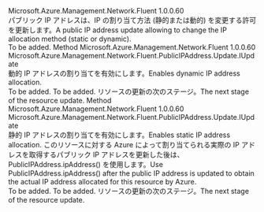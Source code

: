 <Type Name="IWithIPAddress" FullName="Microsoft.Azure.Management.Network.Fluent.PublicIPAddress.Update.IWithIPAddress">
  <TypeSignature Language="C#" Value="public interface IWithIPAddress" />
  <TypeSignature Language="ILAsm" Value=".class public interface auto ansi abstract IWithIPAddress" />
  <TypeSignature Language="DocId" Value="T:Microsoft.Azure.Management.Network.Fluent.PublicIPAddress.Update.IWithIPAddress" />
  <TypeSignature Language="VB.NET" Value="Public Interface IWithIPAddress" />
  <TypeSignature Language="F#" Value="type IWithIPAddress = interface" />
  <AssemblyInfo>
    <AssemblyName>Microsoft.Azure.Management.Network.Fluent</AssemblyName>
    <AssemblyVersion>1.0.0.60</AssemblyVersion>
  </AssemblyInfo>
  <Interfaces />
  <Docs>
    <summary>
            <span data-ttu-id="f8dfb-101">パブリック IP アドレスは、IP の割り当て方法 (静的または動的) を変更する許可を更新します。</span><span class="sxs-lookup"><span data-stu-id="f8dfb-101">A public IP address update allowing to change the IP allocation method (static or dynamic).</span></span>
            </summary>
    <remarks>To be added.</remarks>
  </Docs>
  <Members>
    <Member MemberName="WithDynamicIP">
      <MemberSignature Language="C#" Value="public Microsoft.Azure.Management.Network.Fluent.PublicIPAddress.Update.IUpdate WithDynamicIP ();" />
      <MemberSignature Language="ILAsm" Value=".method public hidebysig newslot virtual instance class Microsoft.Azure.Management.Network.Fluent.PublicIPAddress.Update.IUpdate WithDynamicIP() cil managed" />
      <MemberSignature Language="DocId" Value="M:Microsoft.Azure.Management.Network.Fluent.PublicIPAddress.Update.IWithIPAddress.WithDynamicIP" />
      <MemberSignature Language="VB.NET" Value="Public Function WithDynamicIP () As IUpdate" />
      <MemberSignature Language="F#" Value="abstract member WithDynamicIP : unit -&gt; Microsoft.Azure.Management.Network.Fluent.PublicIPAddress.Update.IUpdate" Usage="iWithIPAddress.WithDynamicIP " />
      <MemberType>Method</MemberType>
      <AssemblyInfo>
        <AssemblyName>Microsoft.Azure.Management.Network.Fluent</AssemblyName>
        <AssemblyVersion>1.0.0.60</AssemblyVersion>
      </AssemblyInfo>
      <ReturnValue>
        <ReturnType>Microsoft.Azure.Management.Network.Fluent.PublicIPAddress.Update.IUpdate</ReturnType>
      </ReturnValue>
      <Parameters />
      <Docs>
        <summary>
            <span data-ttu-id="f8dfb-102">動的 IP アドレスの割り当てを有効にします。</span><span class="sxs-lookup"><span data-stu-id="f8dfb-102">Enables dynamic IP address allocation.</span></span>
            </summary>
        <returns>To be added.</returns>
        <remarks>To be added.</remarks>
        <return><span data-ttu-id="f8dfb-103">リソースの更新の次のステージ。</span><span class="sxs-lookup"><span data-stu-id="f8dfb-103">The next stage of the resource update.</span></span></return>
      </Docs>
    </Member>
    <Member MemberName="WithStaticIP">
      <MemberSignature Language="C#" Value="public Microsoft.Azure.Management.Network.Fluent.PublicIPAddress.Update.IUpdate WithStaticIP ();" />
      <MemberSignature Language="ILAsm" Value=".method public hidebysig newslot virtual instance class Microsoft.Azure.Management.Network.Fluent.PublicIPAddress.Update.IUpdate WithStaticIP() cil managed" />
      <MemberSignature Language="DocId" Value="M:Microsoft.Azure.Management.Network.Fluent.PublicIPAddress.Update.IWithIPAddress.WithStaticIP" />
      <MemberSignature Language="VB.NET" Value="Public Function WithStaticIP () As IUpdate" />
      <MemberSignature Language="F#" Value="abstract member WithStaticIP : unit -&gt; Microsoft.Azure.Management.Network.Fluent.PublicIPAddress.Update.IUpdate" Usage="iWithIPAddress.WithStaticIP " />
      <MemberType>Method</MemberType>
      <AssemblyInfo>
        <AssemblyName>Microsoft.Azure.Management.Network.Fluent</AssemblyName>
        <AssemblyVersion>1.0.0.60</AssemblyVersion>
      </AssemblyInfo>
      <ReturnValue>
        <ReturnType>Microsoft.Azure.Management.Network.Fluent.PublicIPAddress.Update.IUpdate</ReturnType>
      </ReturnValue>
      <Parameters />
      <Docs>
        <summary>
            <span data-ttu-id="f8dfb-104">静的 IP アドレスの割り当てを有効にします。</span><span class="sxs-lookup"><span data-stu-id="f8dfb-104">Enables static IP address allocation.</span></span>
            <span data-ttu-id="f8dfb-105">このリソースに対する Azure によって割り当てられる実際の IP アドレスを取得するパブリック IP アドレスを更新した後は、PublicIPAddress.ipAddress() を使用します。</span><span class="sxs-lookup"><span data-stu-id="f8dfb-105">Use  PublicIPAddress.ipAddress() after the public IP address is updated to obtain the actual IP address allocated for this resource by Azure.</span></span>
            </summary>
        <returns>To be added.</returns>
        <remarks>To be added.</remarks>
        <return><span data-ttu-id="f8dfb-106">リソースの更新の次のステージ。</span><span class="sxs-lookup"><span data-stu-id="f8dfb-106">The next stage of the resource update.</span></span></return>
      </Docs>
    </Member>
  </Members>
</Type>